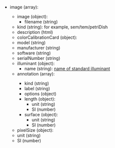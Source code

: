- image (array<object>):
  - image (object):
    - filename (string)
  - kind (string): for example, sem/tem/petriDish
  - description (html)
  - colorCalibrationCard (object):
  - model (string)
  - manufacturer (string)
  - software (string)
  - serialNumber (string)
  - illuminant (object):
    - name (string): [name of standard illuminant](https://en.wikipedia.org/wiki/Standard_illuminant)
  - annotation (array<object>):
    - kind (string)
    - label (string)
    - options (object)
    - length (object):
      - unit (string)
      - SI (number)
    - surface (object):
      - unit (string)
      - SI (number)
  - pixelSize (object):
  - unit (string)
  - SI (number)
